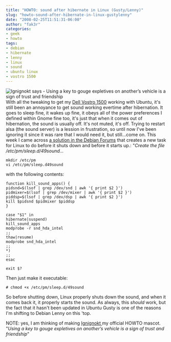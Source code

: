 ```yaml
---
title: "HOWTO: sound after hibernate in Linux (Gusty/Lenny)"
slug: "howto-sound-after-hibernate-in-linux-gustylenny"
date: "2008-02-25T11:51:31-06:00"
author: "fak3r"
categories:
- geek
- howto
tags:
- debian
- hibernate
- lenny
- linux
- sound
- ubuntu linux
- vostro 1500
---
```


![Ignignokt says - Using a key to gouge expletives on another’s vehicle is a sign of trust and friendship](http://www.fak3r.com/wp-content/uploads/2008/02/ignignokt2.thumbnail.gif)With all the tweaking to get my [Dell Vostro 1500](http://www.fak3r.com/2007/10/10/buying-a-linux-laptop-in-2007/) working with Ubuntu, it's still been an annoyance to get sound working evertime after hibernation.  It goes to sleep fine, it wakes up fine, it obeys all of the power preferences I defined within Gnome fine too, it's just that when it comes out of hibernation, the sound is usually off.  It's not muted, it's off.  Trying to restart alsa (the sound server) is a lession in frustration, so until now I've been ignoring it since it was rare that I would need it, but still...come on.  This week I came across [a solution in the Debian Forums](http://forums.debian.net/viewtopic.php?t=21808&highlight=vostro+1500) that creates a new task for Linux to do before it shuts down and before it starts up.: "_Create the file /etc/pm/sleep.d/49sound..._

    
    mkdir /etc/pm
    vi /etc/pm/sleep.d49sound


with the following contents:

    
    function kill_sound_apps() {
    pidsnd=$(lsof | grep /dev/snd | awk '{ print $2 }')
    pidmixer=$(lsof | grep /dev/mixer | awk '{ print $2 }')
    piddsp=$(lsof | grep /dev/dsp | awk '{ print $2 }')
    kill $pidsnd $pidmixer $piddsp
    }
    
    case "$1" in
    hibernate|suspend)
    kill_sound_apps
    modprobe -r snd_hda_intel
    ;;
    thaw|resume)
    modprobe snd_hda_intel
    ;;
    *)
    ;;
    esac
    
    exit $?


Then just make it executable:

    
    # chmod +x /etc/pm/sleep.d/49sound


So before shutting down, Linux properly shuts down the sound, and when it comes back it, it properly starts the sound.  As always, this *should* work, but the fact that it hasn't been updated in Ubuntu Gusty is one of the reasons I'm shifting to Debian Lenny on this 'top.

NOTE: yes, I am thinking of making [Ignignokt ](http://www.adultswim.com/shows/athf/stuff/soundboard/) my official HOWTO mascot.  "_Using a key to gouge expletives on another’s vehicle is a sign of trust and friendship_"
